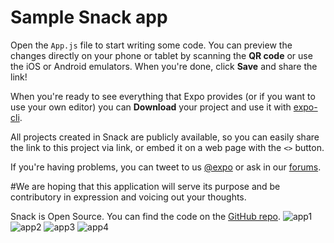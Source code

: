 # Sample Snack app

Open the `App.js` file to start writing some code. You can preview the changes directly on your phone or tablet by scanning the **QR code** or use the iOS or Android emulators. When you're done, click **Save** and share the link!

When you're ready to see everything that Expo provides (or if you want to use your own editor) you can **Download** your project and use it with [expo-cli](https://docs.expo.io/get-started/installation).

All projects created in Snack are publicly available, so you can easily share the link to this project via link, or embed it on a web page with the `<>` button.

If you're having problems, you can tweet to us [@expo](https://twitter.com/expo) or ask in our [forums](https://forums.expo.io/c/snack).


#We are hoping that this application will serve its purpose and be contributory in expression and voicing out your thoughts.

Snack is Open Source. You can find the code on the [GitHub repo](https://github.com/expo/snack).
![app1](https://user-images.githubusercontent.com/98904606/188394031-fb34a671-9de4-45da-b935-fb78d4ee0fdc.png)
![app2](https://user-images.githubusercontent.com/98904606/188394215-238b48c5-5a08-40a6-a614-07bca3eacde3.png)
![app3](https://user-images.githubusercontent.com/98904606/188394227-9da1d656-d849-481a-8cbc-81aed1f8373b.png)
![app4](https://user-images.githubusercontent.com/98904606/188394239-d2bb7494-552c-4c55-bcea-863c8ac37dbd.png)
